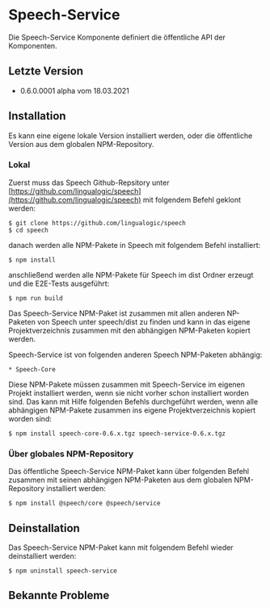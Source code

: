 # Speech-Service

Die Speech-Service Komponente definiert die öffentliche API der Komponenten.


## Letzte Version

* 0.6.0.0001 alpha vom 18.03.2021


## Installation

Es kann eine eigene lokale Version installiert werden, oder die öffentliche Version aus dem globalen NPM-Repository.


### Lokal

Zuerst muss das Speech Github-Repsitory unter [https://github.com/lingualogic/speech](https://github.com/lingualogic/speech) mit folgendem Befehl geklont werden:

    $ git clone https://github.com/lingualogic/speech
    $ cd speech

danach werden alle NPM-Pakete in Speech mit folgendem Befehl installiert:

    $ npm install

anschließend werden alle NPM-Pakete für Speech im dist Ordner erzeugt und die E2E-Tests ausgeführt:

    $ npm run build

Das Speech-Service NPM-Paket ist zusammen mit allen anderen NP-Paketen von Speech unter speech/dist zu finden und kann in das eigene Projektverzeichnis zusammen mit den abhängigen NPM-Paketen kopiert werden.

Speech-Service ist von folgenden anderen Speech NPM-Paketen abhängig:

    * Speech-Core

Diese NPM-Pakete müssen zusammen mit Speech-Service im eigenen Projekt installiert werden, wenn sie nicht vorher schon installiert worden sind. Das kann mit Hilfe folgenden Befehls durchgeführt werden, wenn alle abhängigen NPM-Pakete zusammen ins eigene Projektverzeichnis kopiert worden sind:

    $ npm install speech-core-0.6.x.tgz speech-service-0.6.x.tgz


### Über globales NPM-Repository

Das öffentliche Speech-Service NPM-Paket kann über folgenden Befehl zusammen mit seinen abhängigen NPM-Paketen aus dem globalen NPM-Repository installiert werden:

    $ npm install @speech/core @speech/service


## Deinstallation

Das Speech-Service NPM-Paket kann mit folgendem Befehl wieder deinstalliert werden:

    $ npm uninstall speech-service


## Bekannte Probleme
